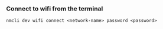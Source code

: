### Connect to wifi from the terminal
```nmcli dev wifi connect <network-name> password <password>```
